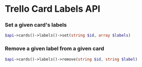 Trello Card Labels API
======================

### Set a given card&#039;s labels
```php
$api->cards()->labels()->set(string $id, array $labels)
```

### Remove a given label from a given card
```php
$api->cards()->labels()->remove(string $id, string $label)
```

